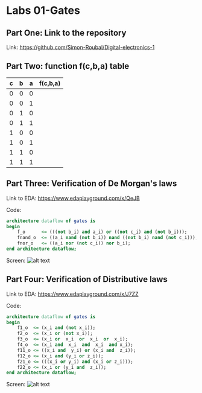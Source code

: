 # Labs 01-Gates

## Part One: Link to the repository

Link: https://github.com/Simon-Roubal/Digital-electronics-1

## Part Two: function f(c,b,a) table

| **c** | **b** |**a** | **f(c,b,a)** |
| :-: | :-: | :-: | :-: |
| 0 | 0 | 0 |  |
| 0 | 0 | 1 |  |
| 0 | 1 | 0 |  |
| 0 | 1 | 1 |  |
| 1 | 0 | 0 |  |
| 1 | 0 | 1 |  |
| 1 | 1 | 0 |  |
| 1 | 1 | 1 |  |

## Part Three: Verification of De Morgan's laws

Link to EDA: https://www.edaplayground.com/x/QeJB

Code:
```vhdl
architecture dataflow of gates is
begin
    f_o      <= (((not b_i) and a_i) or ((not c_i) and (not b_i)));
    fnand_o  <= ((a_i nand (not b_i)) nand ((not b_i) nand (not c_i)));
    fnor_o   <= ((a_i nor (not c_i)) nor b_i);
end architecture dataflow;
```
Screen:
![alt text](https://github.com/Simon-Roubal/Digital-electronics-1/blob/main/Labs/01-gates/pictures/de%20morghans.png?raw=true)

## Part Four: Verification of Distributive laws


Link to EDA: https://www.edaplayground.com/x/J7ZZ

Code:
```vhdl
architecture dataflow of gates is
begin
    f1_o  <= (x_i and (not x_i));
    f2_o  <= (x_i or (not x_i));
    f3_o  <= (x_i or  x_i  or  x_i  or  x_i);
    f4_o  <= (x_i and  x_i  and  x_i  and x_i);
    f11_o <= ((x_i and  y_i) or (x_i and  z_i));
    f12_o <= (x_i and (y_i or z_i));
    f21_o <= (((x_i or y_i) and (x_i or z_i)));
    f22_o <= (x_i or (y_i and  z_i));
end architecture dataflow;
```
Screen:
![alt text](https://github.com/Simon-Roubal/Digital-electronics-1/blob/main/Labs/01-gates/pictures/distributive.png?raw=true)
